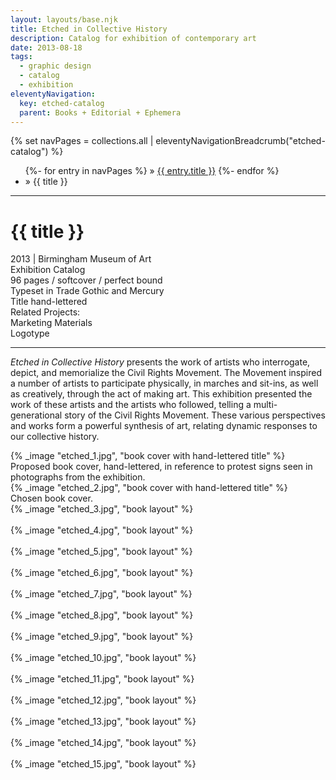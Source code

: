 ```yaml
---
layout: layouts/base.njk
title: Etched in Collective History
description: Catalog for exhibition of contemporary art
date: 2013-08-18
tags:
  - graphic design
  - catalog
  - exhibition
eleventyNavigation:
  key: etched-catalog
  parent: Books + Editorial + Ephemera
---
```


<div class="container">
  <div class="row">
    <div class="col">
  		{% set navPages = collections.all | eleventyNavigationBreadcrumb("etched-catalog") %}
	  	<ul class="post-breadcrumb">
		      {%- for entry in navPages %}
			  <li{% if entry.url == page.url %} class="active-breadcrumb"{% endif %}> » <a href="{{ entry.url }}">{{ entry.title }}</a></li>
  			  {%- endfor %}
	    	<li><active-breadcrumb>» {{ title }}</active-breadcrumb></li>
			</ul>
    </div>
  </div>
  <hr>
  <div class="row"></div>
	<div class="row">
		<div class="col">
			<h1>{{ title }}</h1>
            <figcaption>2013 | Birmingham Museum of Art</figcaption>
            <figcaption>Exhibition Catalog</br>96 pages / softcover / perfect bound</br>Typeset in Trade Gothic and Mercury</br>Title hand-lettered</figcaption>
            <figcaption>Related Projects:</br>Marketing Materials</br>Logotype</figcaption>
			<hr>
		    <p><em>Etched in Collective History</em> presents the work of artists who interrogate, depict, and memorialize the Civil Rights Movement. The Movement inspired a number of artists to participate physically, in marches and sit-ins, as well as creatively, through the act of making art. This exhibition presented the work of these artists and the artists who followed, telling a multi-generational story of the Civil Rights Movement. These various perspectives and works form a powerful synthesis of art, relating dynamic responses to our collective history.</p>
		</div>
        <div class="col-12 col-12-md col-1-lg"></div>
		<div class="col">
			{% _image "etched_1.jpg", "book cover with hand-lettered title" %}
            <figcaption>Proposed book cover, hand-lettered, in reference to protest signs seen in photographs from the exhibition.</figcaption>
		</div>
	</div>
	<div class="row">
        <div class="col"></div>
		<div class="col-12 col-12-md col-1-lg"></div>
        <div class="col">
			{% _image "etched_2.jpg", "book cover with hand-lettered title" %}
            <figcaption>Chosen book cover.</figcaption>
		</div>
	</div>
	<div class="row">
        <div class="col">
            {% _image "etched_3.jpg", "book layout" %}
        </br></br>
            {% _image "etched_4.jpg", "book layout" %}
        </br></br>
            {% _image "etched_5.jpg", "book layout" %}
        </br></br>
            {% _image "etched_6.jpg", "book layout" %}
        </br></br>
            {% _image "etched_7.jpg", "book layout" %}
        </br></br>
            {% _image "etched_8.jpg", "book layout" %}
        </br></br>
            {% _image "etched_9.jpg", "book layout" %}
        </br></br>
            {% _image "etched_10.jpg", "book layout" %}
        </br></br>
            {% _image "etched_11.jpg", "book layout" %}
        </br></br>
            {% _image "etched_12.jpg", "book layout" %}
        </br></br>
            {% _image "etched_13.jpg", "book layout" %}
        </br></br>
            {% _image "etched_14.jpg", "book layout" %}
        </br></br>
            {% _image "etched_15.jpg", "book layout" %}
  	</div>
</div>